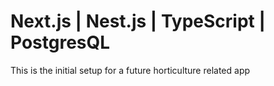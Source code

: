 # Next.js | Nest.js | TypeScript | PostgresQL

This is the initial setup for a future horticulture related app
